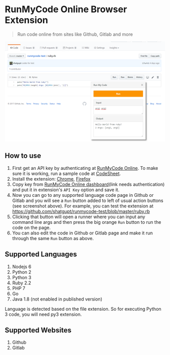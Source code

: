 # RunMyCode Online Browser Extension

> Run code online from sites like Github, Gitlab and more

![RunMyCode Online Screen](screenshot1.png?raw=true "RunMyCode Online Screen")

## How to use
1. First get an API key by authenticating at [RunMyCode Online](https://runmycode.online). To make sure it is working, run a sample code at [CodeSheet](https://runmycode.online/codesheet.html).
2. Install the extension: [Chrome](https://chrome.google.com/webstore/detail/runmycode-online/iidcnkpdmnopbbkdmneglbelcefgfohf), [Firefox](https://addons.mozilla.org/en-US/firefox/addon/runmycode-online)
3. Copy key from [RunMyCode Online dashboard](https://runmycode.online/dashboard.html)(link needs authentication) and put it in extension's `API Key` option and save it.
4. Now you can go to any supported language code page in Github or Gitlab and you will see a `Run` button added to left of usual action buttons (see screenshot above). For example, you can test the extension at https://github.com/shatgupt/runmycode-test/blob/master/ruby.rb
5. Clicking that button will open a runner where you can input any command line args and then press the big orange `Run` button to run the code on the page.
6. You can also edit the code in Github or Gitlab page and make it run through the same `Run` button as above.

## Supported Languages
1. Nodejs 6
2. Python 2
3. Python 3
4. Ruby 2.2
5. PHP 7
6. Go
7. Java 1.8 (not enabled in published version)

Language is detected based on the file extension. So for executing Python 3 code, you will need py3 extension.

## Supported Websites
1. Github
2. Gitlab
